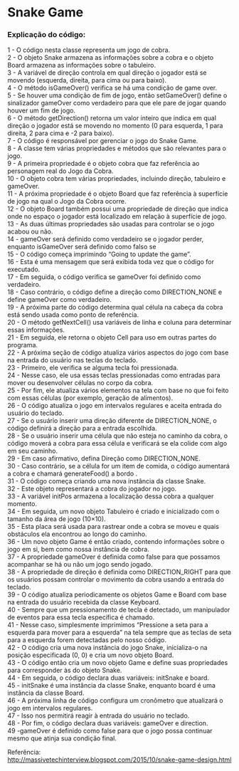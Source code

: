 # Snake Game

### Explicação do código:

1 - O código nesta classe representa um jogo de cobra. <br>
2 - O objeto Snake armazena as informações sobre a cobra e o objeto Board armazena as informações sobre o tabuleiro.<br>
3 - A variável de direção controla em qual direção o jogador está se movendo (esquerda, direita, para cima ou para baixo).<br>
4 - O método isGameOver() verifica se há uma condição de game over.<br>
5 - Se houver uma condição de fim de jogo, então setGameOver() define o sinalizador gameOver como verdadeiro para que ele pare de jogar quando houver um fim de jogo.<br>
6 - O método getDirection() retorna um valor inteiro que indica em qual direção o jogador está se movendo no momento (0 para esquerda, 1 para direita, 2 para cima e -2 para baixo).<br>
7 - O código é responsável por gerenciar o jogo do Snake Game.<br>
8 - A classe tem várias propriedades e métodos que são relevantes para o jogo.<br>
9 - A primeira propriedade é o objeto cobra que faz referência ao personagem real do Jogo da Cobra.<br>
10 - O objeto cobra tem várias propriedades, incluindo direção, tabuleiro e gameOver.<br>
11 - A próxima propriedade é o objeto Board que faz referência à superfície de jogo na qual o Jogo da Cobra ocorre.<br>
12 - O objeto Board também possui uma propriedade de direção que indica onde no espaço o jogador está localizado em relação à superfície de jogo.<br>
13 - As duas últimas propriedades são usadas para controlar se o jogo acabou ou não.<br>
14 - gameOver será definido como verdadeiro se o jogador perder, enquanto isGameOver será definido como falso se<br>
15 - O código começa imprimindo “Going to update the game”.<br>
16 - Esta é uma mensagem que será exibida toda vez que o código for executado.<br>
17 - Em seguida, o código verifica se gameOver foi definido como verdadeiro.<br>
18 - Caso contrário, o código define a direção como DIRECTION_NONE e define gameOver como verdadeiro.<br>
19 - A próxima parte do código determina qual célula na cabeça da cobra está sendo usada como ponto de referência.<br>
20 - O método getNextCell() usa variáveis ​​de linha e coluna para determinar essas informações.<br>
21 - Em seguida, ele retorna o objeto Cell para uso em outras partes do programa.<br>
22 - A próxima seção de código atualiza vários aspectos do jogo com base na entrada do usuário nas teclas do teclado.<br>
23 - Primeiro, ele verifica se alguma tecla foi pressionada.<br>
24 - Nesse caso, ele usa essas teclas pressionadas como entradas para mover ou desenvolver células no corpo da cobra.<br>
25 - Por fim, ele atualiza vários elementos na tela com base no que foi feito com essas células (por exemplo, geração de alimentos).<br>
26 - O código atualiza o jogo em intervalos regulares e aceita entrada do usuário do teclado.<br>
27 - Se o usuário inserir uma direção diferente de DIRECTION_NONE, o código definirá a direção para a entrada escolhida.<br>
28 - Se o usuário inserir uma célula que não esteja no caminho da cobra, o código moverá a cobra para essa célula e verificará se ela colide com algo em seu caminho.<br>
29 - Em caso afirmativo, defina Direção como DIRECTION_NONE.<br>
30 - Caso contrário, se a célula for um item de comida, o código aumentará a cobra e chamará generateFood() a bordo .<br>
31 - O código começa criando uma nova instância da classe Snake.<br>
32 - Este objeto representará a cobra do jogador no jogo.<br>
33 - A variável initPos armazena a localização dessa cobra a qualquer momento.<br>
34 - Em seguida, um novo objeto Tabuleiro é criado e inicializado com o tamanho da área de jogo (10×10).<br>
35 - Esta placa será usada para rastrear onde a cobra se moveu e quais obstáculos ela encontrou ao longo do caminho.<br>
36 - Um novo objeto Game é então criado, contendo informações sobre o jogo em si, bem como nossa instância de cobra.<br>
37 - A propriedade gameOver é definida como false para que possamos acompanhar se há ou não um jogo sendo jogado.<br>
38 - A propriedade de direção é definida como DIRECTION_RIGHT para que os usuários possam controlar o movimento da cobra usando a entrada do teclado.<br>
39 - O código atualiza periodicamente os objetos Game e Board com base na entrada do usuário recebida da classe Keyboard.<br>
40 - Sempre que um pressionamento de tecla é detectado, um manipulador de eventos para essa tecla específica é chamado.<br>
41 - Nesse caso, simplesmente imprimimos “Pressione a seta para a esquerda para mover para a esquerda” na tela sempre que as teclas de seta para a esquerda forem detectadas pelo nosso código.<br>
42 - O código cria uma nova instância do jogo Snake, inicializa-o na posição especificada (0, 0) e cria um novo objeto Board.<br>
43 - O código então cria um novo objeto Game e define suas propriedades para corresponder às do objeto Snake.<br>
44 - Em seguida, o código declara duas variáveis: initSnake e board.<br>
45 - initSnake é uma instância da classe Snake, enquanto board é uma instância da classe Board.<br>
46 - A próxima linha de código configura um cronômetro que atualizará o jogo em intervalos regulares.<br>
47 - Isso nos permitirá reagir à entrada do usuário no teclado.<br>
48 - Por fim, o código declara duas variáveis: gameOver e direction.<br>
49 -gameOver é definido como false para que o jogo possa continuar mesmo que atinja sua condição final.<br>

Referência:  
http://massivetechinterview.blogspot.com/2015/10/snake-game-design.html
